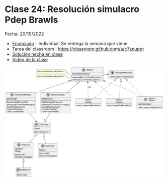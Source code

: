 # Clase 24: Resolución simulacro Pdep Brawls

Fecha: 20/10/2022

- [Enunciado](https://docs.google.com/document/d/e/2PACX-1vSbhqKLyiv4aRD7cAzI7N0X83rOSXX0jv1M3qjtKVFywhoxQxdZR2eMXPNVEHWivwswRk7WE6Hr6GeY/pub) - Individual. Se entrega la semana que viene.
- Tarea del classroom : https://classroom.github.com/a/c7zeuppr
- [Solución hecha en clase](https://github.com/pdepjm/2022-o-simu-lspigariol)
- [Video de la clase]()

![diagrama](https://github.com/pdepjm/2022-o-simu-lspigariol/raw/master/.diagrams/diagrama.png)